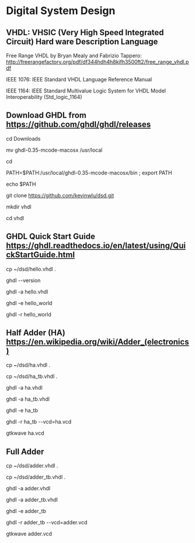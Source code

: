 # Digital System Design

## VHDL: VHSIC (Very High Speed Integrated Circuit) Hard ware Description Language

Free Range VHDL by Bryan Mealy and Fabrizio Tappero: http://freerangefactory.org/pdf/df344hdh4h8kjfh3500ft2/free_range_vhdl.pdf

IEEE 1076: IEEE Standard VHDL Language Reference Manual

IEEE 1164: IEEE Standard Multivalue Logic System for VHDL Model Interoperability (Std_logic_1164)

## Download GHDL from https://github.com/ghdl/ghdl/releases

cd Downloads

mv ghdl-0.35-mcode-macosx /usr/local

cd

PATH=$PATH\:/usr/local/ghdl-0.35-mcode-macosx/bin ; export PATH

echo $PATH

git clone https://github.com/kevinwlu/dsd.git

mkdir vhdl

cd vhdl

## GHDL Quick Start Guide https://ghdl.readthedocs.io/en/latest/using/QuickStartGuide.html

cp ~/dsd/hello.vhdl .

ghdl --version

ghdl -a hello.vhdl

ghdl -e hello_world

ghdl -r hello_world

## Half Adder (HA) https://en.wikipedia.org/wiki/Adder_(electronics)

cp ~/dsd/ha.vhdl .

cp ~/dsd/ha_tb.vhdl .

ghdl -a ha.vhdl

ghdl -a ha_tb.vhdl

ghdl -e ha_tb

ghdl -r ha_tb --vcd=ha.vcd

gtkwave ha.vcd

## Full Adder

cp ~/dsd/adder.vhdl .

cp ~/dsd/adder_tb.vhdl .

ghdl -a adder.vhdl

ghdl -a adder_tb.vhdl

ghdl -e adder_tb

ghdl -r adder_tb --vcd=adder.vcd

gtkwave adder.vcd
